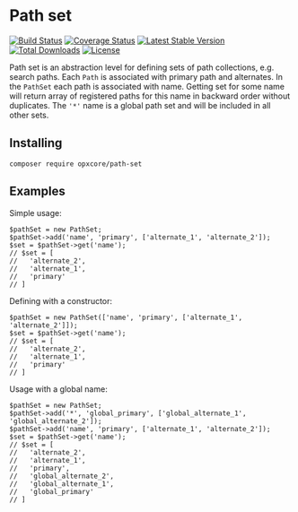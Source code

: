 # Path set
[![Build Status](https://travis-ci.org/opxcore/path-set.svg?branch=master)](https://travis-ci.org/opxcore/path-set)
[![Coverage Status](https://coveralls.io/repos/github/opxcore/path-set/badge.svg?branch=master)](https://coveralls.io/github/opxcore/path-set?branch=master)
[![Latest Stable Version](https://poser.pugx.org/opxcore/path-set/v)](//packagist.org/packages/opxcore/path-set)
[![Total Downloads](https://poser.pugx.org/opxcore/path-set/downloads)](//packagist.org/packages/opxcore/path-set) 
[![License](https://poser.pugx.org/opxcore/path-set/license)](//packagist.org/packages/opxcore/path-set)

Path set is an abstraction level for defining sets of path collections, e.g. search paths.
Each `Path` is associated with primary path and alternates. In the `PathSet` each path is associated with name. Getting
set for some name will return array of registered paths for this name in backward order without duplicates.
The `'*'` name is a global path set and will be included in all other sets.

## Installing
`composer require opxcore/path-set`

## Examples
Simple usage:
```
$pathSet = new PathSet;
$pathSet->add('name', 'primary', ['alternate_1', 'alternate_2']);
$set = $pathSet->get('name');
// $set = [
//   'alternate_2', 
//   'alternate_1', 
//   'primary'
// ]
```
Defining with a constructor:
```
$pathSet = new PathSet(['name', 'primary', ['alternate_1', 'alternate_2']]);
$set = $pathSet->get('name');
// $set = [
//   'alternate_2', 
//   'alternate_1', 
//   'primary'
// ]
```
Usage with a global name:
```
$pathSet = new PathSet;
$pathSet->add('*', 'global_primary', ['global_alternate_1', 'global_alternate_2']);
$pathSet->add('name', 'primary', ['alternate_1', 'alternate_2']);
$set = $pathSet->get('name');
// $set = [
//   'alternate_2',
//   'alternate_1',
//   'primary',
//   'global_alternate_2',
//   'global_alternate_1',
//   'global_primary'
// ]
```
